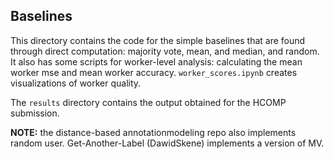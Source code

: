 ## Baselines

This directory contains the code for the simple baselines that are found through direct computation: majority vote, mean, and median, and random. It also has some scripts for worker-level analysis: calculating the mean worker mse and mean worker accuracy. `worker_scores.ipynb` creates visualizations of worker quality.

The `results` directory contains the output obtained for the HCOMP submission.

**NOTE:** the distance-based annotationmodeling repo also implements random user. Get-Another-Label (DawidSkene) implements a version of MV.

